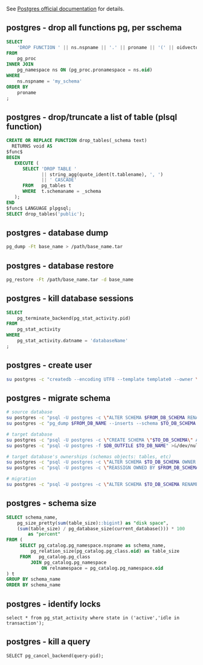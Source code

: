 See [Postgres official documentation](http://www.postgresql.org/docs/) for details.

postgres - drop all functions pg, per sschema
---------------------------------------------

```sql
SELECT 
    'DROP FUNCTION ' || ns.nspname || '.' || proname || '(' || oidvectortypes(proargtypes) || ');'
FROM 
    pg_proc 
INNER JOIN 
    pg_namespace ns ON (pg_proc.pronamespace = ns.oid)
WHERE 
    ns.nspname = 'my_schema'
ORDER BY
    proname
;
```


postgres - drop/truncate a list of table (plsql function)
---------------------------------------------------------

```sql
CREATE OR REPLACE FUNCTION drop_tables(_schema text)
  RETURNS void AS
$func$
BEGIN
   EXECUTE (
      SELECT 'DROP TABLE '
             || string_agg(quote_ident(t.tablename), ', ')
             || ' CASCADE'
      FROM   pg_tables t
      WHERE  t.schemaname = _schema
   );
END
$func$ LANGUAGE plpgsql;
SELECT drop_tables('public');
```

postgres - database dump
------------------------

```bash
pg_dump -Ft base_name > /path/base_name.tar
```

postgres - database restore
---------------------------

```bash
pg_restore -Ft /path/base_name.tar -d base_name
```
  
postgres - kill database sessions
---------------------------------

```sql
SELECT 
    pg_terminate_backend(pg_stat_activity.pid)
FROM 
    pg_stat_activity
WHERE 
    pg_stat_activity.datname = 'databaseName'
;
```

postgres - create user
----------------------

```bash
su postgres -c "createdb --encoding UTF8 --template template0 --owner \"$DB_USER\" \"$DB_NAME\""
```

postgres - migrate schema
-------------------------

```bash
# source database
su postgres -c "psql -U postgres -c \"ALTER SCHEMA $FROM_DB_SCHEMA RENAME TO $TO_DB_SCHEMA;\" $FROM_DB_NAME"
su postgres -c "pg_dump $FROM_DB_NAME --inserts --schema $TO_DB_SCHEMA >> $DB_OUTFILE"

# target database
su postgres -c "psql -U postgres -c \"CREATE SCHEMA \"$TO_DB_SCHEMA\" AUTHORIZATION \"$TO_DB_SCHEMA_OWNER\";\" $TO_DB_NAME" >&/dev/null
su postgres -c "psql -U postgres -f $DB_OUTFILE $TO_DB_NAME" >&/dev/null

# target database's ownerships (schemas objects: tables, etc)
su postgres -c "psql -U postgres -c \"ALTER SCHEMA $TO_DB_SCHEMA OWNER TO $TO_DB_SCHEMA_OWNER;\" $TO_DB_NAME"
su postgres -c "psql -U postgres -c \"REASSIGN OWNED BY $FROM_DB_SCHEMA_OWNER TO $TO_DB_SCHEMA_OWNER;\" $TO_DB_NAME"

# migration
su postgres -c "psql -U postgres -c \"ALTER SCHEMA $TO_DB_SCHEMA RENAME TO $FROM_DB_SCHEMA;\" $FROM_DB_NAME"
```


postgres - schema size
----------------------

```sql
SELECT schema_name, 
    pg_size_pretty(sum(table_size)::bigint) as "disk space",
    (sum(table_size) / pg_database_size(current_database())) * 100
        as "percent"
FROM (
     SELECT pg_catalog.pg_namespace.nspname as schema_name,
         pg_relation_size(pg_catalog.pg_class.oid) as table_size
     FROM   pg_catalog.pg_class
         JOIN pg_catalog.pg_namespace 
             ON relnamespace = pg_catalog.pg_namespace.oid
) t
GROUP BY schema_name
ORDER BY schema_name
```

postgres - identify locks
-----------------

```
select * from pg_stat_activity where state in ('active','idle in transaction');
```

postgres - kill a query
------------------

```
SELECT pg_cancel_backend(query-pid);
```
